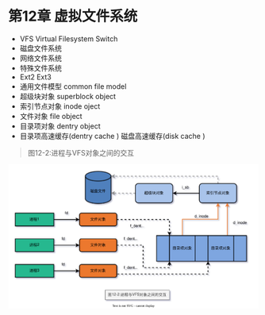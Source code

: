 # 第12章 虚拟文件系统

- VFS Virtual Filesystem Switch
- 磁盘文件系统
- 网络文件系统
- 特殊文件系统
- Ext2 Ext3
- 通用文件模型 common file model
- 超级块对象 superblock object
- 索引节点对象 inode oject
- 文件对象 file object
- 目录项对象 dentry object
- 目录项高速缓存(dentry cache ) 磁盘高速缓存(disk cache )

> 图12-2:进程与VFS对象之间的交互

![深入理解Linux内核-12-2.drawio.svg](./images/深入理解Linux内核-12-2.drawio.svg)